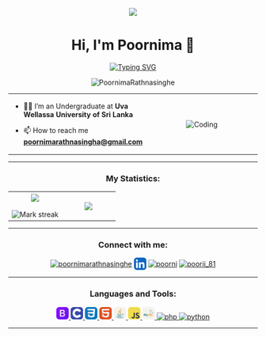 <p align="center" ><img  src = "https://github.com/PoornimaRathnasinghe/PoornimaRathnasinghe/assets/138716502/780a0551-899a-4360-8ede-e9931969403f" width = 100px></p>
<h1 align="center">Hi, I'm Poornima 💜</h1>
<p align="center">
 <a href="https://git.io/typing-svg"><img src="https://readme-typing-svg.demolab.com?font=Fira+Code&pause=1000&center=true&vCenter=true&random=true&width=550&lines=Passionate+BICT+Student;Exploring+the+Boundless+World+of+Technology;Always+learning+new+things" alt="Typing SVG" /></a>
</p>
<p align="center"> <img src="https://komarev.com/ghpvc/?username=PoornimaRathnasinghe&label=Profile%20views&color=0e75b6&style=flat" alt="PoornimaRathnasinghe" /> </p>

<table align="center">
<tr border="none">
<td width="50%" align="left">
  
- 🧑‍🎓 I’m an Undergraduate at **Uva Wellassa University of Sri Lanka**

- 📫 How to reach me **poornimarathnasingha@gmail.com**


</td>
<td width="50%" align="center">

  <img align="center" alt="Coding" width="450" src="https://repository-images.githubusercontent.com/588181932/e36ec678-7984-4cdd-8e4c-a3932772ff8e">

  
  </td>
</tr>
</table>

---

<h3 align="center">My Statistics:</h3>
<p align="center">
<table align="center">
<tr border="none">
<td width="50%" align="center">
  
  <img  align="center"  src="https://github-readme-stats.vercel.app/api?username=PoornimaRathnasinghe&theme=dark&show_icons=true&count_private=true" />
  <br></br>
  <img  title="🔥 Get streak stats for your profile at git.io/streak-stats" alt="Mark streak" src="https://github-readme-streak-stats.herokuapp.com/?user=PoornimaRathnasinghe&theme=dark&hide_border=false" /> 
</td>
<td width="50%" align="center">

  <img  align="center"  src="https://github-readme-stats.anuraghazra1.vercel.app/api/top-langs/?username=PoornimaRathnasinghe&theme=dark&hide_border=false&no-bg=true&no-frame=true&langs_count=10"/>
  
  </td>
</tr>
</table>

---

<h3 align="center">Connect with me:</h3>
<p align="center">
<a href="https://youtube.com/@poornimarathnasinghe?si=QOwL8Z6AigundA09" target="blank"><img align="center" src="https://static-00.iconduck.com/assets.00/youtube-icon-2048x2048-gedp2icy.png" alt="poornimarathnasinghe" height="25" width="25" /></a>
<a href="https://linkedin.com/in/in/poornima-rathnasinghe-ba517224b" target="blank"><img align="center" src="https://github.com/tandpfun/skill-icons/blob/main/icons/LinkedIn.svg" alt="poornima-rathnasinghe" height="25" width="25" /></a>
<a href="https://www.facebook.com/poorni.3.R?mibextid=ZbWKwL" target="blank"><img align="center" src="https://raw.githubusercontent.com/rahuldkjain/github-profile-readme-generator/master/src/images/icons/Social/facebook.svg" alt="poorni" height="25" width="25" /></a>
<a href="https://www.instagram.com/poorii_81?igsh=ZGxlZXc3M2o0bmRx" target="blank"><img align="center" src="https://www.edigitalagency.com.au/wp-content/uploads/new-Instagram-icon-png-full-colour.png" alt="poorii_81" height="25" width="25" /></a>
</p>

---

<h3 align="center">Languages and Tools:</h3>
<p align="center"> <a href="https://getbootstrap.com" target="_blank" rel="noreferrer"> <img src="https://github.com/tandpfun/skill-icons/blob/main/icons/Bootstrap.svg" alt="bootstrap" width="25" height="25"/> </a> <a href="https://www.cprogramming.com/" target="_blank" rel="noreferrer"> <img src="https://github.com/tandpfun/skill-icons/blob/main/icons/C.svg" alt="c" width="25" height="25"/> </a> <a href="https://www.w3schools.com/css/" target="_blank" rel="noreferrer"> <img src="https://github.com/tandpfun/skill-icons/blob/main/icons/CSS.svg" alt="css3" width="25" height="25"/> </a> <a href="https://www.w3.org/html/" target="_blank" rel="noreferrer"> <img src="https://github.com/tandpfun/skill-icons/blob/main/icons/HTML.svg" alt="html5" width="25" height="25"/> </a> <a href="https://www.java.com" target="_blank" rel="noreferrer"> <img src="https://github.com/tandpfun/skill-icons/blob/main/icons/Java-Light.svg" alt="java" width="25" height="25"/> </a> <a href="https://developer.mozilla.org/en-US/docs/Web/JavaScript" target="_blank" rel="noreferrer"> <img src="https://github.com/tandpfun/skill-icons/blob/main/icons/JavaScript.svg" alt="javascript" width="25" height="25"/> </a> <a href="https://www.mysql.com/" target="_blank" rel="noreferrer"> <img src="https://github.com/tandpfun/skill-icons/blob/main/icons/MySQL-Light.svg" alt="mysql" width="25" height="25"/> </a> <a href="https://www.php.net" target="_blank" rel="noreferrer"> <img src="https://github.com/Scar1109/skill-icons/blob/Scar1109/icons/PHP-Light.svg" alt="php" width="25" height="25"/> </a> <a href="https://www.python.org" target="_blank" rel="noreferrer"> <img src="https://github.com/Scar1109/skill-icons/blob/main/icons/Python-Light.svg" alt="python" width="25" height="25"/> </a>
</p>

---

